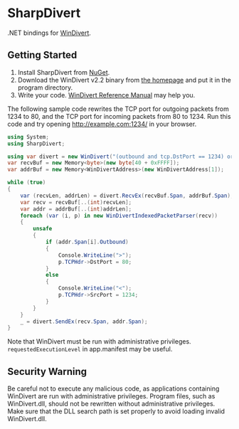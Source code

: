 # SharpDivert
.NET bindings for [WinDivert](https://reqrypt.org/windivert.html).

## Getting Started
1. Install SharpDivert from [NuGet](https://www.nuget.org/packages/SharpDivert/).
2. Download the WinDivert v2.2 binary from [the homepage](https://reqrypt.org/windivert.html) and put it in the program directory.
3. Write your code. [WinDivert Reference Manual](https://reqrypt.org/windivert-doc.html) may help you.

The following sample code rewrites the TCP port for outgoing packets from 1234 to 80, and the TCP port for incoming packets from 80 to 1234. Run this code and try opening http://example.com:1234/ in your browser.
```cs
using System;
using SharpDivert;

using var divert = new WinDivert("(outbound and tcp.DstPort == 1234) or (inbound and tcp.SrcPort == 80)", WinDivert.Layer.Network, 0, 0);
var recvBuf = new Memory<byte>(new byte[40 + 0xFFFF]);
var addrBuf = new Memory<WinDivertAddress>(new WinDivertAddress[1]);

while (true)
{
    var (recvLen, addrLen) = divert.RecvEx(recvBuf.Span, addrBuf.Span);
    var recv = recvBuf[..(int)recvLen];
    var addr = addrBuf[..(int)addrLen];
    foreach (var (i, p) in new WinDivertIndexedPacketParser(recv))
    {
        unsafe
        {
            if (addr.Span[i].Outbound)
            {
                Console.WriteLine(">");
                p.TCPHdr->DstPort = 80;
            }
            else
            {
                Console.WriteLine("<");
                p.TCPHdr->SrcPort = 1234;
            }
        }
    }
    _ = divert.SendEx(recv.Span, addr.Span);
}
```

Note that WinDivert must be run with administrative privileges. `requestedExecutionLevel` in app.manifest may be useful.

## Security Warning
Be careful not to execute any malicious code, as applications containing WinDivert are run with administrative privileges. Program files, such as WinDivert.dll, should not be rewritten without administrative privileges. Make sure that the DLL search path is set properly to avoid loading invalid WinDivert.dll.
